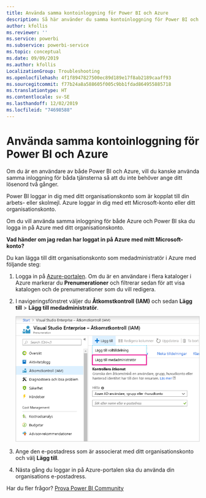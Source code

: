 ```yaml
---
title: Använda samma kontoinloggning för Power BI och Azure
description: Så här använder du samma kontoinloggning för Power BI och Azure
author: kfollis
ms.reviewer: ''
ms.service: powerbi
ms.subservice: powerbi-service
ms.topic: conceptual
ms.date: 09/09/2019
ms.author: kfollis
LocalizationGroup: Troubleshooting
ms.openlocfilehash: 4f1f8947827500ec89d189e17f8ab2189caaff93
ms.sourcegitcommit: f77b24a8a588605f005c9bb1fdad864955885718
ms.translationtype: HT
ms.contentlocale: sv-SE
ms.lasthandoff: 12/02/2019
ms.locfileid: "74698588"
---
```

# <a name="using-the-same-account-for-power-bi-and-azure"></a>Använda samma kontoinloggning för Power BI och Azure

Om du är en användare av både Power BI och Azure, vill du kanske använda samma inloggning för båda tjänsterna så att du inte behöver ange ditt lösenord två gånger.

Power BI loggar in dig med ditt organisationskonto som är kopplat till din arbets- eller skolmejl.  Azure loggar in dig med ett Microsoft-konto eller ditt organisationskonto.

Om du vill använda samma inloggning för både Azure och Power BI ska du logga in på Azure med ditt organisationskonto.

**Vad händer om jag redan har loggat in på Azure med mitt Microsoft-konto?**

Du kan lägga till ditt organisationskonto som medadministratör i Azure med följande steg:

1. Logga in på [Azure-portalen](https://portal.azure.com/). Om du är en användare i flera kataloger i Azure markerar du **Prenumerationer** och filtrerar sedan för att visa katalogen och de prenumerationer som du vill redigera.

1. I navigeringsfönstret väljer du **Åtkomstkontroll (IAM)** och sedan **Lägg till** \> **Lägg till medadministratör**.

    ![Lägg till en medadministratör i Azure Portal](media/service-admin-how-to-use-the-same-account-as-azure/add-co-administrator.png)

1. Ange den e-postadress som är associerat med ditt organisationskonto och välj **Lägg till**.

1. Nästa gång du loggar in på Azure-portalen ska du använda din organisations e-postadress.

Har du fler frågor? [Prova Power BI Community](https://community.powerbi.com/)
